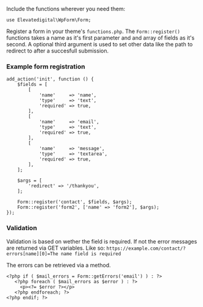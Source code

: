 Include the functions wherever you need them:

`use Elevatedigital\WpForm\Form;`

Register a form in your theme's `functions.php`.
The `Form::register()` functions takes a name as it's first parameter and and array of fields as it's second.
A optional third argument is used to set other data like the path to redirect to after a succesfull submission.

### Example form registration
```
add_action('init', function () {
    $fields = [
        [
            'name'     => 'name',
            'type'     => 'text',
            'required' => true,
        ],
        [
            'name'     => 'email',
            'type'     => 'text',
            'required' => true,
        ],
        [
            'name'     => 'message',
            'type'     => 'textarea',
            'required' => true,
        ],
    ];

    $args = [
        'redirect' => '/thankyou',
    ];

    Form::register('contact', $fields, $args);
    Form::register('form2', ['name' => 'form2'], $args);
});
```

### Validation
Validation is based on wether the field is required. If not the error messages are returned via GET variables.
Like so:
`https://example.com/contact/?errors[name][0]=The name field is required`

The errors can be retrieved via a method.
```
<?php if ( $mail_errors = Form::getErrors('email') ) : ?>
   <?php foreach ( $mail_errors as $error ) : ?>
     <p><?= $error ?></p>
   <?php endforeach; ?>
<?php endif; ?>
```
